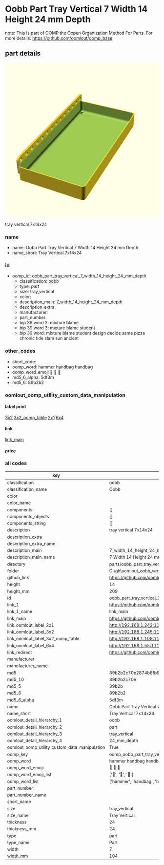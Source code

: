 # Oobb Part Tray Vertical 7 Width 14 Height 24 mm Depth  

note: This is part of OOMP the Oopen Organization Method For Parts. For more details: https://github.com/oomlout/oomp_base

##  part details
  

[![](3dpr.png)](3dpr.png)

tray vertical 7x14x24



### name
* name: Oobb Part Tray Vertical 7 Width 14 Height 24 mm Depth
* name_short: Tray Vertical 7x14x24 
### id
* oomp_id: oobb_part_tray_vertical_7_width_14_height_24_mm_depth
  * classification: oobb
  * type: part
  * size: tray_vertical
  * color: 
  * description_main: 7_width_14_height_24_mm_depth
  * description_extra: 
  * manufacturer: 
  * part_number: 
  * bip 39 word 2: mixture blame
  * bip 39 word 3: mixture blame student
  * bip 39 word: mixture blame student design decide same pizza chronic tide slam sun ancient

### other_codes
* short_code: 
* oomp_word: hammer handbag handbag
* oomp_word_emoji :hammer: :handbag: :handbag:
* md5_6_alpha: 5df3m
* md5_6: 89b2b2






### oomlout_oomp_utility_custom_data_manipulation
#### label print
[3x2](http://192.168.1.245:1112/?label=oomp%205df3m)
[3x2_oomp_table](http://192.168.1.108:1112/?label=oomp%205df3m)
[2x1](http://192.168.1.242:1112/?label=oomp%205df3m)
[6x4](http://192.168.1.55:1112/?label=oomp%205df3m)    

#### link

[link_main](https://github.com/oomlout/oomlout_oobb_version_4_generated_parts/tree/main/navigation_oomp/oobb/part/tray_vertical/7_width_14_height_24_mm_depth/part)                              

#### price







### all codes 
| key | value |  
| --- | --- |  
| classification | oobb |  
| classification_name | Oobb |  
| color |  |  
| color_name |  |  
| components | [] |  
| components_objects | [] |  
| components_string | [] |  
| description | tray vertical 7x14x24 |  
| description_extra |  |  
| description_extra_name |  |  
| description_main | 7_width_14_height_24_mm_depth |  
| description_main_name | 7 Width 14 Height 24 mm Depth |  
| directory | parts/oobb_part_tray_vertical_7_width_14_height_24_mm_depth |  
| folder | C:\gh\oomlout_oobb_version_4_generated_parts\parts\oobb_part_tray_vertical_7_width_14_height_24_mm_depth |  
| github_link | https://github.com/oomlout/oomlout_oomp_part_src/tree/main/parts/oobb_part_tray_vertical_7_width_14_height_24_mm_depth |  
| height | 14 |  
| height_mm | 209 |  
| id | oobb_part_tray_vertical_7_width_14_height_24_mm_depth |  
| link_1 | https://github.com/oomlout/oomlout_oobb_version_4_generated_parts/tree/main/navigation_oomp/oobb/part/tray_vertical/7_width_14_height_24_mm_depth/part |  
| link_1_name | link_main |  
| link_main | https://github.com/oomlout/oomlout_oobb_version_4_generated_parts/tree/main/navigation_oomp/oobb/part/tray_vertical/7_width_14_height_24_mm_depth/part |  
| link_oomlout_label_2x1 | http://192.168.1.242:1112/?label=oomp%205df3m |  
| link_oomlout_label_3x2 | http://192.168.1.245:1112/?label=oomp%205df3m |  
| link_oomlout_label_3x2_oomp_table | http://192.168.1.108:1112/?label=oomp%205df3m |  
| link_oomlout_label_6x4 | http://192.168.1.55:1112/?label=oomp%205df3m |  
| link_redirect | https://github.com/oomlout/oomlout_oobb_version_4_generated_parts/tree/main/parts/oobb_tray_vertical_07_14_24 |  
| manufacturer |  |  
| manufacturer_name |  |  
| md5 | 89b2b2c70e2874b6fb9c63bdaec5cc72 |  
| md5_10 | 89b2b2c70e |  
| md5_5 | 89b2b |  
| md5_6 | 89b2b2 |  
| md5_6_alpha | 5df3m |  
| name | Oobb Part Tray Vertical 7 Width 14 Height 24 mm Depth |  
| name_short | Tray Vertical 7x14x24  |  
| oomlout_detail_hierarchy_1 | oobb |  
| oomlout_detail_hierarchy_2 | part |  
| oomlout_detail_hierarchy_3 | tray_vertical |  
| oomlout_detail_hierarchy_4 | 24_mm_depth |  
| oomlout_oomp_utility_custom_data_manipulation | True |  
| oomp_key | oomp_oobb_part_tray_vertical_7_width_14_height_24_mm_depth |  
| oomp_word | hammer handbag handbag |  
| oomp_word_emoji | :hammer: :handbag: :handbag: |  
| oomp_word_emoji_list | [':hammer:', ':handbag:', ':handbag:'] |  
| oomp_word_list | ['hammer', 'handbag', 'handbag'] |  
| part_number |  |  
| part_number_name |  |  
| short_name |  |  
| size | tray_vertical |  
| size_name | Tray Vertical |  
| thickness | 24 |  
| thickness_mm | 24 |  
| type | part |  
| type_name | Part |  
| width | 7 |  
| width_mm | 104 |  
